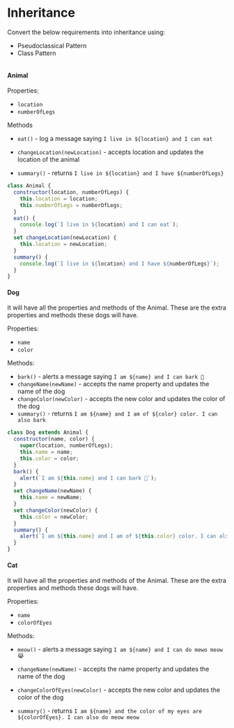 # Inheritance

Convert the below requirements into inheritance using:

- Pseudoclassical Pattern
- Class Pattern

```js

```

#### Animal

Properties:

- `location`
- `numberOfLegs`

Methods

- `eat()` - log a message saying `I live in ${location} and I can eat`

- `changeLocation(newLocation)` - accepts location and updates the location of the animal

- `summary()` - returns `I live in ${location} and I have ${numberOfLegs}`

```js
class Animal {
  constructor(location, numberOfLegs) {
    this.location = location;
    this.numberOfLegs = numberOfLegs;
  }
  eat() {
    console.log(`I live in ${location} and I can eat`);
  }
  set changeLocation(newLocation) {
    this.location = newLocation;
  }
  summary() {
    console.log(`I live in ${location} and I have ${numberOfLegs}`);
  }
}
```

#### Dog

It will have all the properties and methods of the Animal. These are the extra properties and methods these dogs will have.

Properties:

- `name`
- `color`

Methods:

- `bark()` - alerts a message saying `I am ${name} and I can bark 🐶`
- `changeName(newName)` - accepts the name property and updates the name of the dog
- `changeColor(newColor)` - accepts the new color and updates the color of the dog
- `summary()` - returns `I am ${name} and I am of ${color} color. I can also bark`

```js
class Dog extends Animal {
  constructor(name, color) {
    super(location, numberOfLegs);
    this.name = name;
    this.color = color;
  }
  bark() {
    alert(`I am ${this.name} and I can bark 🐶`);
  }
  set changeName(newName) {
    this.name = newName;
  }
  set changeColor(newColor) {
    this.color = newColor;
  }
  summary() {
    alert(`I am ${this.name} and I am of ${this.color} color. I can also bark`);
  }
}
```

#### Cat

It will have all the properties and methods of the Animal. These are the extra properties and methods these dogs will have.

Properties:

- `name`
- `colorOfEyes`

Methods:

- `meow()` - alerts a message saying `I am ${name} and I can do mewo meow 😹`

- `changeName(newName)` - accepts the name property and updates the name of the dog

- `changeColorOfEyes(newColor)` - accepts the new color and updates the color of the dog

- `summary()` - returns `I am ${name} and the color of my eyes are ${colorOfEyes}. I can also do meow meow`
